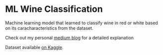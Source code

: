 # ML Wine Classification
Machine learning model that learned to classify wine in red or white based on its caracharacteristics from the dataset.

Check out my personal [medium blog](https://medium.com/joguei-os-dados/meu-primeiro-modelo-de-machine-learning-feb5b67dbe3b) for a detailed explanation

Dataset available [on Kaggle](https://www.kaggle.com/dell4010/wine-dataset).
